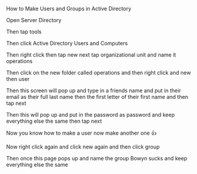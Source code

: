 How to Make Users and Groups in Active Directory


Open Server Directory



Then tap tools



Then click Active Directory Users and Computers



Then right click then tap new next tap organizational unit and name it operations



Then click on the new folder called operations and then right click and new then user



Then this screen will pop up and type in a friends name and put in their email as their full last name then the first letter of their first name and then tap next



Then this will pop up and put in the password as password and keep everything else the same then tap next


Now you know how to make a user now make another one 👍



Now right click again and click new again and then click group



Then once this page pops up and name the group Bowyn sucks and keep everything else the same

